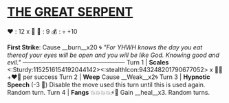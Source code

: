 # [__**THE GREAT SERPENT**__](<https://youtu.be/wlF0-Qs2xkI>)
❤️ : 12 x 👥
🔷 : 9
💰 : :skull:  +10

**First Strike**: Cause __burn__x20 🌀 
*"For YHWH knows the day you eat thereof your eyes will be open and you will be like God. Knowing good and evil."*
—————————————————
Turn 1  | **Scales** <:Sturdy:1152516154192044142><:stealthIcon:943248201790677052> x 👥🔀 +❤️🔷 per success
Turn 2 | **Weep** Cause __Weak__x2🌀
Turn 3 | **Hypnotic Speech** (-3 🔷) Disable the move used this turn until this is used again. Random turn.
Turn 4 | **Fangs** 💥💥💥💥⚡🔀 Gain __heal__x3. Random turns.
